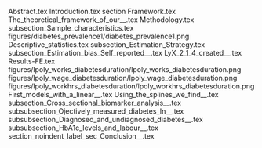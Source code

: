 Abstract.tex
Introduction.tex
section Framework.tex
The_theoretical_framework_of_our__.tex
Methodology.tex
subsection_Sample_characteristics.tex
figures/diabetes_prevalence1/diabetes_prevalence1.png
Descriptive_statistics.tex
subsection_Estimation_Strategy.tex
subsection_Estimation_bias_Self_reported__.tex
LyX_2_1_4_created__.tex
Results-FE.tex
figures/lpoly_works_diabetesduration/lpoly_works_diabetesduration.png
figures/lpoly_wage_diabetesduration/lpoly_wage_diabetesduration.png
figures/lpoly_workhrs_diabetesduration/lpoly_workhrs_diabetesduration.png
First_models_with_a_linear__.tex
Using_the_splines_we_find__.tex
subsection_Cross_sectional_biomarker_analysis__.tex
subsubsection_Ojectively_measured_diabetes_In__.tex
subsubsection_Diagnosed_and_undiagnosed_diabetes__.tex
subsubsection_HbA1c_levels_and_labour__.tex
section_noindent_label_sec_Conclusion__.tex